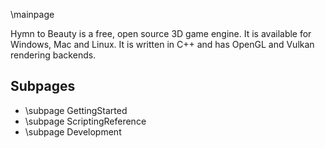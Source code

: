 \mainpage

Hymn to Beauty is a free, open source 3D game engine. It is available for Windows, Mac and Linux. It is written in C++ and has OpenGL and Vulkan rendering backends.

## Subpages
 - \subpage GettingStarted
 - \subpage ScriptingReference
 - \subpage Development